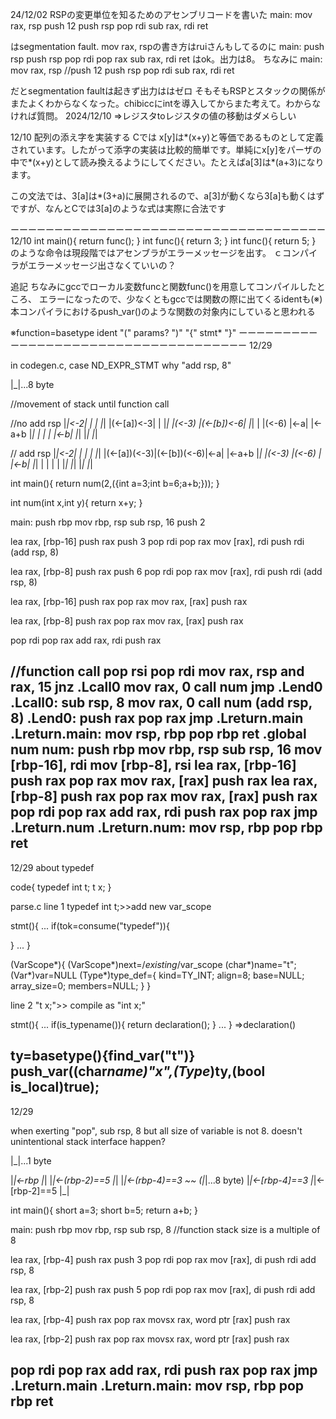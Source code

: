 24/12/02
RSPの変更単位を知るためのアセンブリコードを書いた
main:
  mov rax, rsp
  push 12
  push rsp 
  pop rdi
  sub rax, rdi
  ret

はsegmentation fault.
  mov rax, rspの書き方はruiさんもしてるのに
main:
  push rsp
  push rsp 
  pop rdi
  pop rax
  sub rax, rdi
  ret
はok。出力は8。
ちなみに
main:
  mov rax, rsp
  //push 12
  push rsp 
  pop rdi
  sub rax, rdi
  ret
  
だとsegmentation faultは起きず出力ははゼロ
そもそもRSPとスタックの関係がまたよくわからなくなった。chibiccにintを導入してからまた考えて。わからなければ質問。
2024/12/10
=>レジスタtoレジスタの値の移動はダメらしい

12/10
配列の添え字を実装する
Cでは x[y]は*(x+y)と等価であるものとして定義されています。したがって添字の実装は比較的簡単です。単純にx[y]をパーザの中で*(x+y)として読み換えるようにしてください。たとえばa[3]は*(a+3)になります。

この文法では、3[a]は*(3+a)に展開されるので、a[3]が動くなら3[a]も動くはずですが、なんとCでは3[a]のような式は実際に合法です

ーーーーーーーーーーーーーーーーーーーーーーーーーーーーーーーーーーーー
12/10
int main(){
    return func();
}
int func(){
    return 3;
}
int func(){
    return 5;
}
のような命令は現段階ではアセンブラがエラーメッセージを出す。
ｃコンパイラがエラーメッセージ出さなくていいの？

追記
ちなみにgccでローカル変数funcと関数func()を用意してコンパイルしたところ、
エラーになったので、少なくともgccでは関数の際に出てくるidentも(※)
本コンパイラにおけるpush_var()のような関数の対象内にしていると思われる

※function=basetype ident "(" params? ")" "{" stmt* "}"
ーーーーーーーーーーーーーーーーーーーーーーーーーーーーーーーーーーーー
12/29

in codegen.c, case ND_EXPR_STMT
why "add rsp, 8"

|_|...8 byte

//movement of stack until function call

//no add rsp
|_|<-2|          |          |
|_|   |(<-[a])<-3|          |
|_|   |(<-3)     |(<-[b])<-6|
|_|   |          |(<-6)     |<-a|   |<-a+b
|_|   |          |          |   |<-b|
|_|
|_|
|_|

// add rsp
|_|<-2|            |            |   |
|_|   |(<-[a])(<-3)|(<-[b])(<-6)|<-a|   |<-a+b
|_|   |(<-3)       |(<-6)       |   |<-b|
|_|   |            |            |   |
|_|
|_|
|_|
|_|

int main(){
    return num(2,({int a=3;int b=6;a+b;}));
}

int num(int x,int y){
    return x+y;
}

>>

main:
  push rbp
  mov rbp, rsp
  sub rsp, 16
  push 2

  lea rax, [rbp-16]
  push rax
  push 3
  pop rdi
  pop rax
  mov [rax], rdi
  push rdi
  (add rsp, 8)

  lea rax, [rbp-8]
  push rax
  push 6
  pop rdi
  pop rax
  mov [rax], rdi
  push rdi
  (add rsp, 8)

  lea rax, [rbp-16]
  push rax
  pop rax
  mov rax, [rax]
  push rax

  lea rax, [rbp-8]
  push rax
  pop rax
  mov rax, [rax]
  push rax

  pop rdi
  pop rax
  add rax, rdi
  push rax

//function call
  pop rsi
  pop rdi
  mov rax, rsp
  and rax, 15
  jnz .Lcall0
  mov rax, 0
  call num
  jmp .Lend0
.Lcall0:
  sub rsp, 8
  mov rax, 0
  call num
  (add rsp, 8)
.Lend0:
  push rax
  pop rax
  jmp .Lreturn.main
.Lreturn.main:
  mov rsp, rbp
  pop rbp
  ret
.global num
num:
  push rbp
  mov rbp, rsp
  sub rsp, 16
  mov [rbp-16], rdi
  mov [rbp-8], rsi
  lea rax, [rbp-16]
  push rax
  pop rax
  mov rax, [rax]
  push rax
  lea rax, [rbp-8]
  push rax
  pop rax
  mov rax, [rax]
  push rax
  pop rdi
  pop rax
  add rax, rdi
  push rax
  pop rax
  jmp .Lreturn.num
.Lreturn.num:
  mov rsp, rbp
  pop rbp
  ret
------------------------------------------------------------
12/29
about typedef

code{
typedef int t;
t x;
}

parse.c
line 1 typedef int t;>>add new var_scope

stmt(){
  ...
  if(tok=consume("typedef")){

  }
  ...
}
>>
(VarScope*){
  (VarScope*)next=/*existing*/var_scope
  (char*)name="t";
  (Var*)var=NULL
  (Type*)type_def={
    kind=TY_INT;
    align=8;
    base=NULL;
    array_size=0;
    members=NULL;
  }
}

line 2 "t x;">> compile as "int x;"

stmt(){
  ...
  if(is_typename()){
    return declaration();
  }
  ...
}
=>declaration()
>>
ty=basetype(){find_var("t")}
push_var((char*name)"x",(Type*)ty,(bool is_local)true);
--------------------------------------------------------------------
12/29

when exerting "pop", sub rsp, 8
but all size of variable is not 8.
doesn't unintentional stack interface happen?

|_|...1 byte

|_|<-rbp
|_|
|_|<-(rbp-2)==5
|_|
|_|<-(rbp-4)==3
~~
(|_|...8 byte)
|_|<-[rbp-4]==3
|_|<-[rbp-2]==5
|_|


int main(){
    short a=3;
    short b=5;
    return a+b;
}
>>
main:
  push rbp
  mov rbp, rsp
  sub rsp, 8 //function stack size is a multiple of 8

  lea rax, [rbp-4]
  push rax
  push 3
  pop rdi
  pop rax
  mov [rax], di
  push rdi
  add rsp, 8

  lea rax, [rbp-2]
  push rax
  push 5
  pop rdi
  pop rax
  mov [rax], di
  push rdi
  add rsp, 8

  lea rax, [rbp-4]
  push rax
  pop rax
  movsx rax, word ptr [rax]
  push rax

  lea rax, [rbp-2]
  push rax
  pop rax
  movsx rax, word ptr [rax]
  push rax

  pop rdi
  pop rax
  add rax, rdi
  push rax
  pop rax
  jmp .Lreturn.main
.Lreturn.main:
  mov rsp, rbp
  pop rbp
  ret
-----------------------------------------------------------------------